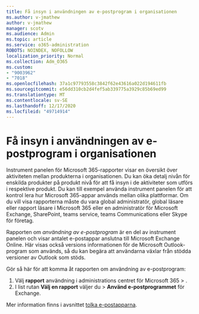 ```yaml
---
title: Få insyn i användningen av e-postprogram i organisationen
ms.author: v-jmathew
author: v-jmathew
manager: scotv
ms.audience: Admin
ms.topic: article
ms.service: o365-administration
ROBOTS: NOINDEX, NOFOLLOW
localization_priority: Normal
ms.collection: Adm_O365
ms.custom:
- "9003962"
- "7018"
ms.openlocfilehash: 37a1c97793558c3842f62e43616a022d194611fb
ms.sourcegitcommit: e56dd310cb2d4fef5ab339775a3929c85b69ed99
ms.translationtype: MT
ms.contentlocale: sv-SE
ms.lasthandoff: 12/17/2020
ms.locfileid: "49714914"
---
```

# <a name="gain-insight-into-the-use-of-email-apps-in-your-organization"></a>Få insyn i användningen av e-postprogram i organisationen

Instrument panelen för Microsoft 365-rapporter visar en översikt över aktiviteten mellan produkterna i organisationen. Du kan öka detalj nivån för enskilda produkter på produkt nivå för att få insyn i de aktiviteter som utförs i respektive produkt. Du kan till exempel använda instrument panelen för att kontrol lera hur Microsoft 365-appar används mellan olika plattformar. Om du vill visa rapporterna måste du vara global administratör, global läsare eller rapport läsare i Microsoft 365 eller en administratör för Microsoft Exchange, SharePoint, teams service, teams Communications eller Skype för företag.

Rapporten om *användning av e-postprogram* är en del av instrument panelen och visar antalet e-postappar anslutna till Microsoft Exchange Online. Här visas också versions informationen för de Microsoft Outlook-program som används, så du kan begära att användarna växlar från stödda versioner av Outlook som stöds.

Gör så här för att komma åt rapporten om användning av e-postprogram:

1. Välj **rapport** användning i administrations centret för Microsoft 365  >  [](https://go.microsoft.com/fwlink/?linkid=2140342).
2. I list rutan **Välj en rapport** väljer du   >  **Använd e-postprogrammet** för Exchange.

Mer information finns i avsnittet [tolka e-postapparna](https://go.microsoft.com/fwlink/?linkid=2140508).
